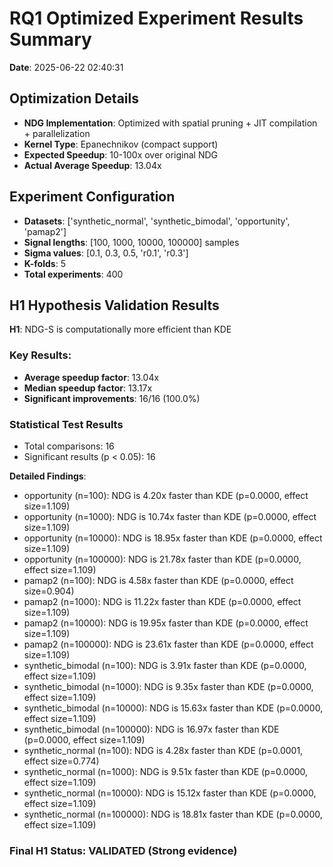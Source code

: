 # RQ1 Optimized Experiment Results Summary

**Date**: 2025-06-22 02:40:31

## Optimization Details
- **NDG Implementation**: Optimized with spatial pruning + JIT compilation + parallelization
- **Kernel Type**: Epanechnikov (compact support)
- **Expected Speedup**: 10-100x over original NDG
- **Actual Average Speedup**: 13.04x

## Experiment Configuration
- **Datasets**: ['synthetic_normal', 'synthetic_bimodal', 'opportunity', 'pamap2']
- **Signal lengths**: [100, 1000, 10000, 100000] samples
- **Sigma values**: [0.1, 0.3, 0.5, 'r0.1', 'r0.3']
- **K-folds**: 5
- **Total experiments**: 400

## H1 Hypothesis Validation Results
**H1**: NDG-S is computationally more efficient than KDE

### Key Results:
- **Average speedup factor**: 13.04x
- **Median speedup factor**: 13.17x
- **Significant improvements**: 16/16 (100.0%)

### Statistical Test Results
- Total comparisons: 16
- Significant results (p < 0.05): 16

**Detailed Findings**:

- opportunity (n=100): NDG is 4.20x faster than KDE (p=0.0000, effect size=1.109)
- opportunity (n=1000): NDG is 10.74x faster than KDE (p=0.0000, effect size=1.109)
- opportunity (n=10000): NDG is 18.95x faster than KDE (p=0.0000, effect size=1.109)
- opportunity (n=100000): NDG is 21.78x faster than KDE (p=0.0000, effect size=1.109)
- pamap2 (n=100): NDG is 4.58x faster than KDE (p=0.0000, effect size=0.904)
- pamap2 (n=1000): NDG is 11.22x faster than KDE (p=0.0000, effect size=1.109)
- pamap2 (n=10000): NDG is 19.95x faster than KDE (p=0.0000, effect size=1.109)
- pamap2 (n=100000): NDG is 23.61x faster than KDE (p=0.0000, effect size=1.109)
- synthetic_bimodal (n=100): NDG is 3.91x faster than KDE (p=0.0000, effect size=1.109)
- synthetic_bimodal (n=1000): NDG is 9.35x faster than KDE (p=0.0000, effect size=1.109)
- synthetic_bimodal (n=10000): NDG is 15.63x faster than KDE (p=0.0000, effect size=1.109)
- synthetic_bimodal (n=100000): NDG is 16.97x faster than KDE (p=0.0000, effect size=1.109)
- synthetic_normal (n=100): NDG is 4.28x faster than KDE (p=0.0001, effect size=0.774)
- synthetic_normal (n=1000): NDG is 9.51x faster than KDE (p=0.0000, effect size=1.109)
- synthetic_normal (n=10000): NDG is 15.12x faster than KDE (p=0.0000, effect size=1.109)
- synthetic_normal (n=100000): NDG is 18.81x faster than KDE (p=0.0000, effect size=1.109)

### Final H1 Status: VALIDATED (Strong evidence) 